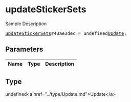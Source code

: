 # updateStickerSets

Sample Description

<pre>
<a href="../constructor/updateStickerSets.md">updateStickerSets</a>#43ae3dec = undefined<a href="../type/Update.md">Update</a>;
</pre>

## Parameters

| Name | Type | Description |
|------|:----:|-------------|

## Type

undefined&lt;a href=&#34;../type/Update.md&#34;&gt;Update&lt;/a&gt;
